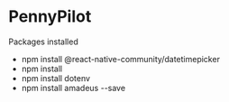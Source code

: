 # PennyPilot

Packages installed
- npm install @react-native-community/datetimepicker
- npm install
- npm install dotenv
- npm install amadeus --save
